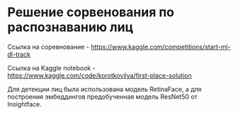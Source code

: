 # Решение сорвенования по распознаванию лиц

Ссылка на соревнование - https://www.kaggle.com/competitions/start-ml-dl-track

Ссылка на Kaggle notebook - https://www.kaggle.com/code/korotkovilya/first-place-solution

Для детекции лиц была использована модель RetinaFace, а для построения эмбеддингов предобученная модель ResNet50 от Insightface.
